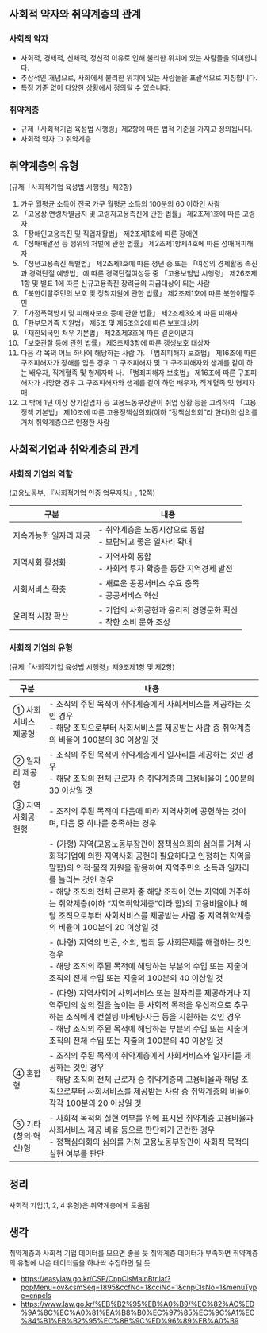 ## 사회적 약자와 취약계층의 관계
### 사회적 약자
- 사회적, 경제적, 신체적, 정신적 이유로 인해 불리한 위치에 있는 사람들을 의미합니다.
- 추상적인 개념으로, 사회에서 불리한 위치에 있는 사람들을 포괄적으로 지칭합니다.
- 특정 기준 없이 다양한 상황에서 정의될 수 있습니다.

### 취약계층
- 규제「사회적기업 육성법 시행령」제2항에 따른 법적 기준을 가지고 정의됩니다.
- 사회적 약자 ⊃ 취약계층

## 취약계층의 유형
(규제「사회적기업 육성법 시행령」제2항)

1. 가구 월평균 소득이 전국 가구 월평균 소득의 100분의 60 이하인 사람
2. 「고용상 연령차별금지 및 고령자고용촉진에 관한 법률」 제2조제1호에 따른 고령자
3. 「장애인고용촉진 및 직업재활법」 제2조제1호에 따른 장애인
4. 「성매매알선 등 행위의 처벌에 관한 법률」 제2조제1항제4호에 따른 성매매피해자
5. 「청년고용촉진 특별법」 제2조제1호에 따른 청년 중 또는 「여성의 경제활동 촉진과 경력단절 예방법」에 따른 경력단절여성등 중 「고용보험법 시행령」 제26조제1항 및 별표 1에 따른 신규고용촉진 장려금의 지급대상이 되는 사람
6. 「북한이탈주민의 보호 및 정착지원에 관한 법률」 제2조제1호에 따른 북한이탈주민
7. 「가정폭력방지 및 피해자보호 등에 관한 법률」 제2조제3호에 따른 피해자
8. 「한부모가족 지원법」 제5조 및 제5조의2에 따른 보호대상자
9. 「재한외국인 처우 기본법」 제2조제3호에 따른 결혼이민자
10. 「보호관찰 등에 관한 법률」 제3조제3항에 따른 갱생보호 대상자
11. 다음 각 목의 어느 하나에 해당하는 사람
  가. 「범죄피해자 보호법」 제16조에 따른 구조피해자가 장해를 입은 경우 그 구조피해자 및 그 구조피해자와 생계를 같이 하는 배우자, 직계혈족 및 형제자매
  나. 「범죄피해자 보호법」 제16조에 따른 구조피해자가 사망한 경우 그 구조피해자와 생계를 같이 하던 배우자, 직계혈족 및 형제자매
12. 그 밖에 1년 이상 장기실업자 등 고용노동부장관이 취업 상황 등을 고려하여 「고용정책 기본법」 제10조에 따른 고용정책심의회(이하 “정책심의회”라 한다)의 심의를 거쳐 취약계층으로 인정한 사람

## 사회적기업과 취약계층의 관계
### 사회적 기업의 역할
(고용노동부, 『사회적기업 인증 업무지침』, 12쪽)

|구분|내용|
|---|---|
|지속가능한 일자리 제공|- 취약계층을 노동시장으로 통합<br> - 보람되고 좋은 일자리 확대|
|지역사회 활성화|- 지역사회 통합<br> - 사회적 투자 확충을 통한 지역경제 발전|
|사회서비스 확충|- 새로운 공공서비스 수요 충족<br> - 공공서비스 혁신|
|윤리적 시장 확산|- 기업의 사회공헌과 윤리적 경영문화 확산<br> - 착한 소비 문화 조성|

### 사회적 기업의 유형
(규제「사회적기업 육성법 시행령」제9조제1항 및 제2항)

|구분|내용|
|---|---|
|① 사회서비스 제공형|- 조직의 주된 목적이 취약계층에게 사회서비스를 제공하는 것인 경우<br> - 해당 조직으로부터 사회서비스를 제공받는 사람 중 취약계층의 비율이 100분의 30 이상일 것|
|② 일자리 제공형|- 조직의 주된 목적이 취약계층에게 일자리를 제공하는 것인 경우<br> - 해당 조직의 전체 근로자 중 취약계층의 고용비율이 100분의 30 이상일 것|
|③ 지역 사회공헌형|- 조직의 주된 목적이 다음에 따라 지역사회에 공헌하는 것이며, 다음 중 하나를 충족하는 경우|
||- (가형) 지역(고용노동부장관이 정책심의회의 심의를 거쳐 사회적기업에 의한 지역사회 공헌이 필요하다고 인정하는 지역을 말함)의 인적·물적 자원을 활용하여 지역주민의 소득과 일자리를 늘리는 것인 경우<br> - 해당 조직의 전체 근로자 중 해당 조직이 있는 지역에 거주하는 취약계층(이하 “지역취약계층”이라 함)의 고용비율이나 해당 조직으로부터 사회서비스를 제공받는 사람 중 지역취약계층의 비율이 100분의 20 이상일 것|
||- (나형) 지역의 빈곤, 소외, 범죄 등 사회문제를 해결하는 것인 경우<br> - 해당 조직의 주된 목적에 해당하는 부분의 수입 또는 지출이 조직의 전체 수입 또는 지출의 100분의 40 이상일 것|
||- (다형) 지역사회에 사회서비스 또는 일자리를 제공하거나 지역주민의 삶의 질을 높이는 등 사회적 목적을 우선적으로 추구하는 조직에게 컨설팅·마케팅·자금 등을 지원하는 것인 경우<br> - 해당 조직의 주된 목적에 해당하는 부분의 수입 또는 지출이 조직의 전체 수입 또는 지출의 100분의 40 이상일 것|
|④ 혼합형|- 조직의 주된 목적이 취약계층에게 사회서비스와 일자리를 제공하는 것인 경우<br> - 해당 조직의 전체 근로자 중 취약계층의 고용비율과 해당 조직으로부터 사회서비스를 제공받는 사람 중 취약계층의 비율이 각각 100분의 20 이상일 것|
|⑤ 기타(창의·혁신)형|- 사회적 목적의 실현 여부를 위에 표시된 취약계층 고용비율과 사회서비스 제공 비율 등으로 판단하기 곤란한 경우<br> - 정책심의회의 심의를 거쳐 고용노동부장관이 사회적 목적의 실현 여부를 판단|

## 정리
사회적 기업(1, 2, 4 유형)은 취약계층에게 도움됨

## 생각

취약계층과 사회적 기업 데이터를 모으면 좋을 듯
취약계층 데이터가 부족하면 취약계층의 유형에 나온 데이터들을 하나씩 수집하면 될 듯

- https://easylaw.go.kr/CSP/CnpClsMainBtr.laf?popMenu=ov&csmSeq=1895&ccfNo=1&cciNo=1&cnpClsNo=1&menuType=cnpcls
- https://www.law.go.kr/%EB%B2%95%EB%A0%B9/%EC%82%AC%ED%9A%8C%EC%A0%81%EA%B8%B0%EC%97%85%EC%9C%A1%EC%84%B1%EB%B2%95%EC%8B%9C%ED%96%89%EB%A0%B9
